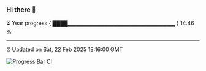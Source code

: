 ### Hi there 👋

⏳ Year progress { ████▁▁▁▁▁▁▁▁▁▁▁▁▁▁▁▁▁▁▁▁▁▁▁▁▁▁ } 14.46 %

---

⏰ Updated on Sat, 22 Feb 2025 18:16:00 GMT

![Progress Bar CI](https://github.com/liununu/liununu/workflows/Progress%20Bar%20CI/badge.svg)
